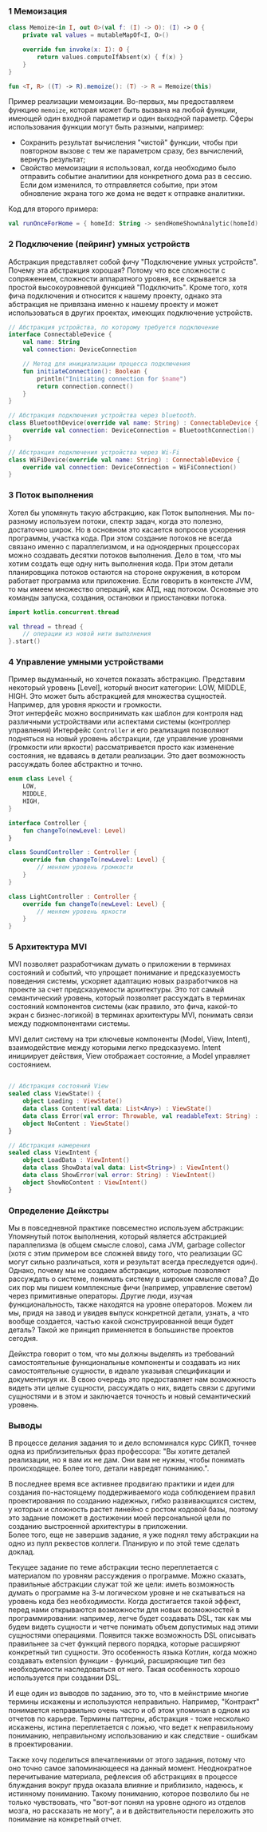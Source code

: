 ### 1 Мемоизация

```kotlin
class Memoize<in I, out O>(val f: (I) -> O): (I) -> O {
    private val values = mutableMapOf<I, O>()

    override fun invoke(x: I): O {
        return values.computeIfAbsent(x) { f(x) }
    }
}

fun <T, R> ((T) -> R).memoize(): (T) -> R = Memoize(this)
```

Пример реализации мемоизации. Во-первых, мы предоставляем функцию `memoize`, которая может быть вызвана на любой функции,
имеющей один входной параметир и один выходной параметр.
Сферы использования функции могут быть разными, например:
- Сохранить результат вычисления "чистой" функции, чтобы при повторном вызове с тем же параметром сразу, без вычислений, вернуть результат;
- Свойство мемоизации я использовал, когда необходимо было отправить событие аналитики для конкретного дома раз в сессию. Если дом изменился, то отправляется событие, при этом обновление экрана того же дома не ведет к отправке аналитики. 

Код для второго примера:
```kotlin
val runOnceForHome = { homeId: String -> sendHomeShownAnalytic(homeId) }.memoize()
```

### 2 Подключение (пейринг) умных устройств

Абстракция представляет собой фичу "Подключение умных устройств". 
Почему эта абстракция хорошая? Потому что все сложности с сопряжением, сложности аппаратного уровня, все скрывается
за простой высокоуровневой функцией "Подключить". Кроме того, хотя фича подключения и относится к нашему проекту,
однако эта абстракция не привязана именно к нашему проекту и может использоваться в других проектах, имеющих подключение устройств.


```kotlin
// Абстракция устройства, по которому требуется подключение
interface ConnectableDevice {
    val name: String
    val connection: DeviceConnection

    // Метод для инициализации процесса подключения
    fun initiateConnection(): Boolean {
        println("Initiating connection for $name")
        return connection.connect()
    }
}

// Абстракция подключения устройства через bluetooth. 
class BluetoothDevice(override val name: String) : ConnectableDevice {
    override val connection: DeviceConnection = BluetoothConnection()
}

// Абстракция подключения устройства через Wi-Fi
class WiFiDevice(override val name: String) : ConnectableDevice {
    override val connection: DeviceConnection = WiFiConnection()
}
```

### 3 Поток выполнения

Хотел бы упомянуть такую абстракцию, как Поток выполнения. Мы по-разному используем потоки, спектр задач, когда это полезно, достаточно широк.
Но в основном это касается вопросов ускорения программы, участка кода. 
При этом создание потоков не всегда связано именно с параллелизмом, и на одноядерных процессорах можно создавать десятки потоков выполнения.
Дело в том, что мы хотим создать еще одну нить выполнения кода. 
При этом детали планировщика потоков остаются на стороне окружения, в котором работает программа или приложение.
Если говорить в контексте JVM, то мы имеем множество операций, как АТД, над потоком. 
Основные это команды запуска, создания, остановки и приостановки потока.

```kotlin
import kotlin.concurrent.thread

val thread = thread { 
    // операции из новой нити выполнения
}.start()
```

 ### 4 Управление умными устройствами
Пример выдуманный, но хочется показать абстракцию. Представим некоторый уровень [Level], 
который вносит категории: LOW, MIDDLE, HIGH. Это может быть абстракцией для множества сущностей.
Например, для уровня яркости и громкости.  
Этот интерфейс можно воспринимать как шаблон для контроля над различными устройствами или аспектами системы (контроллер управления)
Интерфейс `Controller` и его реализация позволяют подняться на новый уровень абстракции, где управление уровнями (громкости или яркости) рассматривается просто как изменение состояния, не вдаваясь в детали реализации. Это дает возможность рассуждать более абстрактно и точно.

```kotlin
enum class Level {
    LOW,
    MIDDLE,
    HIGH,
}

interface Controller {
    fun changeTo(newLevel: Level)
}

class SoundController : Controller {
    override fun changeTo(newLevel: Level) {
        // меняем уровень громкости    
    }
}

class LightController : Controller {
    override fun changeTo(newLevel: Level) {
        // меняем уровень яркости 
    }
}
```

### 5 Архитектура MVI

MVI позволяет разработчикам думать о приложении в терминах состояний и событий, что упрощает понимание и предсказуемость поведения системы,
ускоряет адаптацию новых разработчиков на проекте за счет предсказуемости архитектуры.
Это тот самый семантический уровень, который позволяет рассуждать в терминах состояний компонентов системы (как правило, это фича, какой-то экран с бизнес-логикой)
в терминах архитектуры MVI, понимать связи между подкомпонентами системы.

MVI делит систему на три ключевые компоненты (Model, View, Intent), 
взаимодействие между которыми легко предсказуемо. 
Intent инициирует действия, View отображает состояние, а Model управляет состоянием.


```kotlin

// Абстракция состояний View
sealed class ViewState() {
    object Loading : ViewState()
    data class Content(val data: List<Any>) : ViewState()
    data class Error(val error: Throwable, val readableText: String) : ViewState()
    object NoContent : ViewState()
}

// Абстракция намерения
sealed class ViewIntent {
    object LoadData : ViewIntent()
    data class ShowData(val data: List<String>) : ViewIntent()
    data class ShowError(val error: String) : ViewIntent()
    object ShowNoContent : ViewIntent()
}
```


### Определение Дейкстры

Мы в повседневной практике повсеместно используем абстракции: 
Упомянутый поток выполнения, который является абстракцией параллелизма (в общем смысле слово), сама JVM, garbage collector (хотя с этим примером все сложней ввиду того, что реализации GC могут сильно различаться, хотя и результат всегда преследуется один).
Однако, почему мы не создаем абстракции, которые позволяют рассуждать о системе, понимать систему в широком смысле слова?
До сих пор мы пишем комплексные фичи (например, управление светом) через примитивные операторы. Другие люди, изучая функциональность, также находятся на уровне операторов.
Можем ли мы, придя на завод и увидев выпуск конкретной детали, узнать, а что вообще создается, частью какой сконструированной вещи будет деталь?
Такой же принцип применяется в большинстве проектов сегодня.

Дейкстра говорит о том, что мы должны выделять из требований самостоятельные функциональные компоненты и создавать из них самостоятельные сущности, в идеале указывая спецификации и документируя их. 
В свою очередь это предоставляет нам возможность видеть эти целые сущности, рассуждать о них, видеть связи с другими сущностями и в этом и заключается точность и новый семантический уровень.

### Выводы

В процессе делания задания то и дело вспоминался курс СИКП, точнее одна из приблизительных фраз профессора: "Вы хотите деталей реализации, но я вам их не дам. 
Они вам не нужны, чтобы понимать происходящее. Более того, детали навредят пониманию.".

В последнее время все активнее продвигаю практики и идеи для создания по-настоящему поддерживаемого кода соблюдением правил проектирования по созданию
надежных, гибко развивающихся систем, у которых и сложность растет линейно с ростом кодовой базы, поэтому это задание поможет в достижении моей персональной цели
по созданию выстроенной архитектуры в приложении.  
Более того, еще не завершив задание, я уже поднял тему абстракции на одно из пулл реквестов коллеги. Планирую и по этой теме сделать доклад.

Текущее задание по теме абстракции тесно переплетается с материалом по уровням рассуждения о программе. 
Можно сказать, правильные абстракции служат той же цели: иметь возможность думать о программе на 3-м логическом уровне и не скатываться на уровень кода без необходимости.
Когда достигается такой эффект, перед нами открываются возможности для новых возможностей в программировании:
например, легче будет создавать DSL, так как мы будем видеть сущности и четче понимать объем допустимых над этими сущностями операциями.
Появится также возможность DSL описывать правильнее за счет функций первого порядка, которые расширяют конкретный тип сущности. 
Это особенность языка Котлин, когда можно создавать extension функции - функций, расширяющие тип без необходимости наследоваться от него.
Такая особенность хорошо используется при создании DSL.

И еще один из выводов по заданию, это то, что в мейнстриме многие термины искажены и используются неправильно. Например, "Контракт" понимается неправильно
очень часто и об этом упоминал в одном из отчетов по карьере. Термины паттерны, абстракция - тоже несколько искажены, истина переплетается с ложью,
что ведет к неправильному пониманию, неправильному использованию и как следствие - ошибкам в проектировании. 

Также хочу поделиться впечатлениями от этого задания, потому что оно точно самое запоминающееся на данный момент.
Неоднократное перечитывание материала, рефлексия об абстракциях в процессе блуждания вокруг пруда оказала влияние и приблизило, надеюсь, к истинному пониманию.
Такому пониманию, которое позволило бы не только чувствовать, что "вот-вот понял на уровне одного из отделов мозга, но рассказать не могу", а и в действительности
переложить это понимание на конкретный отчет.
